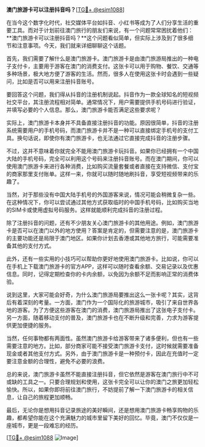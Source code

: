 **澳门旅游卡可以注册抖音吗？**[[TG💪+ @esim1088](https://t.me/s/esim1088)]

在当今这个数字化时代，社交媒体平台如抖音、小红书等成为了人们分享生活的重要工具。而对于计划前往澳门旅行的朋友们来说，有一个问题常常困扰着他们：**澳门旅游卡可以注册抖音吗？**这个问题看似简单，但实际上涉及到了很多细节和注意事项。今天，我们就来详细聊聊这个话题。

首先，我们需要了解什么是澳门旅游卡。澳门旅游卡是由澳门旅游局推出的一种电子支付卡，主要用于游客在澳门的消费支付。这张卡可以用于购物、餐饮、交通等多种场景，极大地方便了游客的生活。然而，很多人在使用这张卡时会遇到一些疑问，比如是否可以用来注册抖音账号。

要回答这个问题，我们得从抖音的注册机制说起。抖音作为一款全球知名的短视频社交平台，其注册流程相对简单。通常情况下，用户需要提供手机号码进行验证，并填写必要的个人信息。那么，澳门旅游卡能否满足这些要求呢？

实际上，澳门旅游卡本身并不具备直接注册抖音的功能。原因很简单，抖音的注册系统需要用户的手机号码，而澳门旅游卡并不是一种可以直接绑定手机号的支付工具。换句话说，即使你有澳门旅游卡，也无法通过它直接完成抖音的注册步骤。

不过，这并不意味着你就完全不能用澳门旅游卡玩抖音。如果你已经拥有一个中国大陆的手机号码，完全可以利用这个号码来注册抖音账号。而在澳门期间，你可以使用澳门旅游卡来进行各种消费，比如购买流量套餐或者直接在支持微信、支付宝的商家那里支付账单。这样一来，你就可以随时随地刷抖音，享受短视频带来的乐趣了。

当然，对于那些没有中国大陆手机号的外国游客来说，情况可能会稍微复杂一些。在这种情况下，你可以尝试通过其他方式获取临时的中国手机号码，比如购买当地的SIM卡或使用虚拟号码服务。这样就能顺利完成抖音的注册过程。

除了注册抖音的问题，还有不少朋友关心澳门旅游卡的其他用途。例如，澳门旅游卡是否可以在澳门以外的地方使用？答案是肯定的，但需要注意的是，澳门旅游卡的主要功能还是局限于澳门地区。如果你计划去香港或其他地方旅行，可能需要准备其他的支付方式。

此外，还有一些实用的小技巧可以帮助你更好地使用澳门旅游卡。比如说，你可以在手机上下载澳门旅游卡的官方APP，这样可以随时查看余额、交易记录以及优惠信息。同时，记得定期检查你的卡内余额，以免因为余额不足而影响正常的消费体验。

说到这里，大家可能会好奇，为什么澳门旅游局要推出这么一张卡呢？其实，这背后有着深刻的考量。一方面，澳门作为一个国际化的旅游城市，吸引了来自世界各地的游客。为了方便这些游客在澳门的消费，澳门旅游局推出了这张电子支付卡。另一方面，随着移动支付的普及，澳门旅游卡也在不断升级和完善，力求为游客提供更加便捷的服务。

当然，任何事物都有两面性。虽然澳门旅游卡给游客带来了诸多便利，但也有一些需要注意的地方。比如，部分商家可能不接受澳门旅游卡支付，这时候就需要准备现金或者其他支付方式。另外，由于澳门旅游卡是一种预付卡，因此在充值时一定要注意金额的合理性，避免不必要的浪费。

总的来说，澳门旅游卡虽然不能直接注册抖音，但它依然是游客在澳门旅行中不可或缺的工具之一。只要合理规划和使用，这张卡完全可以让你的澳门之旅更加轻松愉快。所以，如果你即将前往澳门旅行，不妨提前了解一下澳门旅游卡的相关信息，让自己的旅程更加顺畅。

最后，无论你是想用抖音记录旅途的美好瞬间，还是想用澳门旅游卡畅享购物的乐趣，都希望你能在这个充满魅力的城市里留下美好的回忆。毕竟，澳门不仅仅是一座城市，更是一段难忘的经历。

[[TG💪+ @esim1088](https://t.me/s/esim1088) ![Image](https://i.postimg.cc/4NQfJmqS/Snipaste-2025-05-13-00-14-12.png)]